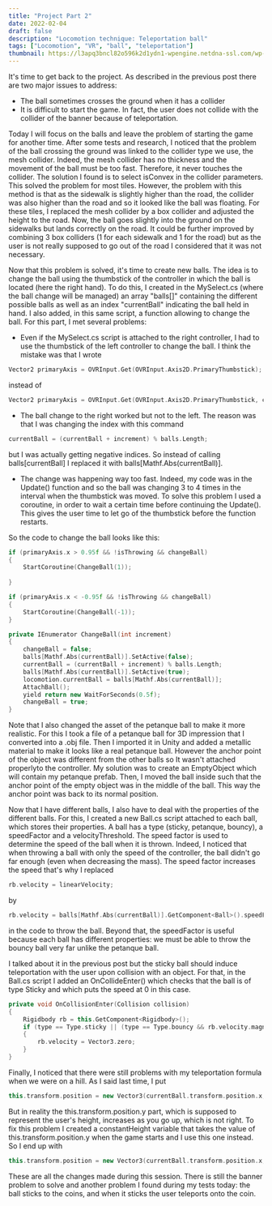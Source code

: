 ```yaml
---
title: "Project Part 2"
date: 2022-02-04
draft: false
description: "Locomotion technique: Teleportation ball"
tags: ["Locomotion", "VR", "ball", "teleportation"]
thumbnail: https://l3apq3bncl82o596k2d1ydn1-wpengine.netdna-ssl.com/wp-content/uploads/2019/06/KATloco_5.jpg
---
```



It's time to get back to the project. As described in the previous post there are two major issues to address: 
- The ball sometimes crosses the ground when it has a collider
- It is difficult to start the game. In fact, the user does not collide with the collider of the banner because of teleportation.

Today I will focus on the balls and leave the problem of starting the game for another time. After some tests and research, 
I noticed that the problem of the ball crossing the ground was linked to the collider type we use, the mesh collider. Indeed, the mesh collider has no thickness 
and the movement of the ball must be too fast. Therefore, it never touches the collider. The solution I found is to select isConvex in the collider parameters. 
This solved the problem for most tiles. However, the problem with this method is that as the sidewalk is slightly higher than the road, the collider was also 
higher than the road and so it looked like the ball was floating. For these tiles, I replaced the mesh collider by a box collider and adjusted the height to the road. 
Now, the ball goes slightly into the ground on the sidewalks but lands correctly on the road. It could be further improved by combining 3 box colliders 
(1 for each sidewalk and 1 for the road) but as the user is not really supposed to go out of the road I considered that it was not necessary.

Now that this problem is solved, it's time to create new balls. The idea is to change the ball using the thumbstick of the controller in which the ball is located 
(here the right hand). To do this, I created in the MySelect.cs (where the ball change will be managed) an array "balls[]" containing the different possible 
balls as well as an index "currentBall" indicating the ball held in hand. I also added, in this same script, a function allowing to change the ball. For this part, 
I met several problems:
- Even if the MySelect.cs script is attached to the right controller, I had to use the thumbstick of the left controller to change the ball. I think the mistake was that 
I wrote 
```c++
Vector2 primaryAxis = OVRInput.Get(OVRInput.Axis2D.PrimaryThumbstick);
```
instead of
```c++
Vector2 primaryAxis = OVRInput.Get(OVRInput.Axis2D.PrimaryThumbstick, controller);
```
- The ball change to the right worked but not to the left. The reason was that I was changing the index with this command 

```c++
currentBall = (currentBall + increment) % balls.Length;
```
but I was actually getting negative indices. 
So instead of calling balls[currentBall] I replaced it with balls[Mathf.Abs(currentBall)].

- The change was happening way too fast. Indeed, my code was in the Update() function and so the ball was changing 3 to 4 times in the interval when the thumbstick 
was moved. To solve this problem I used a coroutine, in order to wait a certain time before continuing the Update(). This gives the user time to let go of the 
thumbstick before the function restarts.

So the code to change the ball looks like this:

```c++
if (primaryAxis.x > 0.95f && !isThrowing && changeBall)
{
	StartCoroutine(ChangeBall(1));
                        
}

if (primaryAxis.x < -0.95f && !isThrowing && changeBall)
{
	StartCoroutine(ChangeBall(-1));
}

private IEnumerator ChangeBall(int increment)
{
	changeBall = false;
	balls[Mathf.Abs(currentBall)].SetActive(false);
	currentBall = (currentBall + increment) % balls.Length;
	balls[Mathf.Abs(currentBall)].SetActive(true);
	locomotion.currentBall = balls[Mathf.Abs(currentBall)];
	AttachBall();
	yield return new WaitForSeconds(0.5f);
	changeBall = true;
}
```


Note that I also changed the asset of the petanque ball to make it more realistic. For this I took a file of a petanque ball for 3D impression that I converted 
into a .obj file. Then I imported it in Unity and added a metallic material to make it looks like a real petanque ball. 
However the anchor point of the object was different from the other balls so It wasn't attached properlyto the controller. My solution was to create an EmptyObject which
will contain my petanque prefab. Then, I moved the ball inside such that the anchor point of the empty object was in the middle of the ball.
This way the anchor point was back to its normal position.


Now that I have different balls, I also have to deal with the properties of the different balls. For this, I created a new Ball.cs script attached to each ball, 
which stores their properties. A ball has a type (sticky, petanque, bouncy), a speedFactor and a velocityThreshold. The speed factor is used to determine 
the speed of the ball when it is thrown. Indeed, I noticed that when throwing a ball with only the speed of the controller, the ball didn't go far enough 
(even when decreasing the mass). The speed factor increases the speed that's why I replaced 

```c++
rb.velocity = linearVelocity;
```

by 

```c++
rb.velocity = balls[Mathf.Abs(currentBall)].GetComponent<Ball>().speedFactor * linearVelocity;
```

in the code to throw the ball. Beyond that, 
the speedFactor is useful because each ball has different properties: we must be able to throw the bouncy ball very far unlike the petanque ball.


I talked about it in the previous post but the sticky ball should induce teleportation with the user upon collision with an object. 
For that, in the Ball.cs script I added an OnCollideEnter() which checks that the ball is of type Sticky and which puts the speed at 0 in this case.


```c++
private void OnCollisionEnter(Collision collision)
{
	Rigidbody rb = this.GetComponent<Rigidbody>();
	if (type == Type.sticky || (type == Type.bouncy && rb.velocity.magnitude < velocityThreshold))
	{
		rb.velocity = Vector3.zero;
	}
}
```


Finally, I noticed that there were still problems with my teleportation formula when we were on a hill. As I said last time, I put 

```c++
this.transform.position = new Vector3(currentBall.transform.position.x, currentBall.transform.position.y + this.transform.position.y, currentBall.transform.position.z);
```
 
But in reality the this.transform.position.y part, which is supposed to represent the user's height, increases as you go up, which is not right. 
To fix this problem I created a constantHeight variable that takes the value of this.transform.position.y when the game starts and I use this one instead. 
So I end up with 

```c++
this.transform.position = new Vector3(currentBall.transform.position.x, currentBall.transform.position.y + constantHeight, currentBall.transform.position.z);
```

These are all the changes made during this session. There is still the banner problem to solve and another problem I found during my tests today: 
the ball sticks to the coins, and when it sticks the user teleports onto the coin.